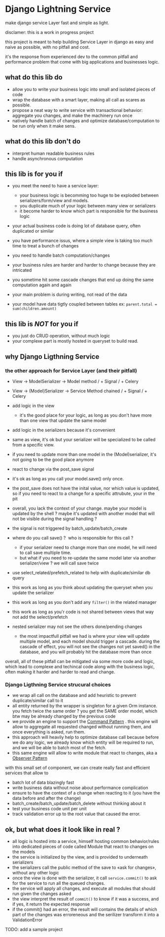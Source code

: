 # Django Lightning Service

make django service Layer fast and simple as light. 

disclamer: this is a work in progress project

this project is meant to help building Service Layer in django as easy and naive as possible, with no pitfall and cost.

it's the response  from experienced dev to the common pitfall and performance problem that come with big applications and businesses logic.


## what do this lib do


- allow you to write your business logic into small and isolated pieces of code
-  wrap the database with a smart layer, making all call as scares as possible.
- propose a neat way to write service with transactional behavior: aggregate you changes, and make the machinery run once
- natively handle batch of changes and optimize database/computation to be run only when it make sens.


## what do this lib don't do

- interpret human readable business rules
- handle asynchronous computation


## this lib is for you if 

- you meet the need to have a service layer: 
   - your business logic is becomming too huge to be exploded between serializers/form/view and models.
   - you duplicate much of your logic between many view or serializers
   - it become harder to know which part is responsible for the business logic
   
- your actual business code is doing lot of database query, often duplicated or similar
- you have performance issus, where a simple view is taking too much time to treat a bunch of changes
- you need to handle batch computation/changes
- your business rules are harder and harder to change because they are intricated
- you sometime hit some cascade changes that end up doing the same computation again and again
- your main problem is during writing, not read of the data
- your model have data tigtly coupled between tables ex: `parent.total = sum(children.amount)`


## this lib is *NOT* for you if 

- you just do CRUD operation, without much logic
- your complexe part is mostly hosted in queryset to build read.


## why Django Ligthning Service 

### the other approach for Service Layer (and their pitfall) 

- View -> ModelSerializer -> Model method / + Signal / + Celery
- View -> (Model)Serializer -> Service Method chained / + Signal / + Celery


- add logic in the view
  - it's the good place for your logic, as long as you don't have more than one view that update the same model
-  add logic in the serializers because it's convenient
  - same as view, it's ok but your serializer will be specialized to be called from a specific view. 
   - if you need to update more than one model in the (Model)serializer, it's  not going to be the good place anymore
 
-  react to change via the post_save signal
  - it's ok as long as you call your model.save() only once.
  - the post_save does not have the inital value, nor which value is updated, so if you need to react to a change for a specific attrubute, your in the pit
  - overall, you lack the context of your change. maybe your model is updated by the shell ? maybe it's updated with another model that will not be visible during the signal handling ?
  - the signal is not triggered by batch_update/batch_create

- where do you call save() ?  who is responsible for this call ?
  - if your serializer need to change more than one model, he will need to call save multiple time. 
  - but what if you need to re-update the same model later via another serializer/view ? we will call save twice
 
 - use select_related/prefetch_related to help with duplicate/similar db query
  - this work as long as you think about updating the queryset when you update the serializer
  - this work as long as you don't add any `filter()` in the related manager
  - this work as long as you'r code is not shared between views that way not add the select/prefetch 
 
 - nested serializer may not see the others done/pending changes
   - the most impactfull pitfall we had is where your view will update multiple model, 
     and each model should trigger a cascade. during the cascade of effect, 
	 you will not see the changes not yet saved() in the database, and you will probably hit the database more than once

overall, all of these pitfall can be mitigated via some more code and logic, which lead to complexe and techincal code along with the business logic, often making it harder and harder to read and change.

	 
 ### Django Ligthning Service strucural choices
 
 - we wrap all call on the database and add heuristic to prevent duplicate/similar call to it
 - all entity returned by the wrapper is singleton for a given Orm instance. you fetch twice the same order ? you get the SAME order model, which btw may be already changed by the previous code
-  we provide an engine to support the [Command Pattern](https://refactoring.guru/design-patterns/command) . this engine will allow to aggregate all requested changed without running them, and once everything is asked, run them.
  - this approach will heavily help to optimize database call because before we do any logic, we already know which entity will be required to run, and we will be able to batch most of the fetch.
- this same engine will allow to write module that react to changes, aka a [Observer Pattern](https://refactoring.guru/design-patterns/observer) 

with this small set of component, we can create really fast and efficient services that allow to 

- batch lot of data blazingly fast
- write business data without noise about performance complication
- ensure to have the context of a change when reacting to it (you have the data before and after the change)
- batch_create/batch_update/batch_delete without thinking about it
- test your business code unit per unit
- track validation error up to the root value that caused the error. 


## ok, but what does it look like in real ?
 
 - all logic is hosted into a service, himself hosting common behavior/rules into dedicated pieces of code called Module that react to changes on the models
 - the service is initialized by the view, and is provided to underneath serializers
 - the serializers call the public method of the save to «ask for changes», without any other logic
 - once the view is done with the serializer, it call `service.commit()` to ask for the service to run all the queued changes. 
 - the service will apply all changes, and execute all modules that should run given the changes asked
 - the view interpret the result of `commit()` to know if it was a success, and if yes, it return the expected response
 - if the commit() had an error, the result will contains the details of which part of the changes was erroreneous and the serilizer transform it into a ValidationError
 
 TODO: add a sample project
 
 



